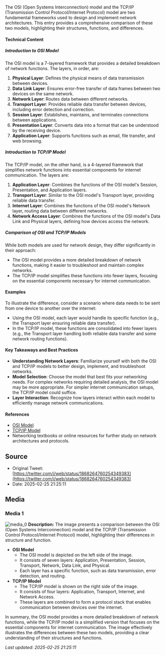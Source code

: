The OSI (Open Systems Interconnection) model and the TCP/IP (Transmission Control Protocol/Internet Protocol) model are two fundamental frameworks used to design and implement network architectures. This entry provides a comprehensive comparison of these two models, highlighting their structures, functions, and differences.

#### Technical Content
##### Introduction to OSI Model
The OSI model is a 7-layered framework that provides a detailed breakdown of network functions. The layers, in order, are:
1. **Physical Layer**: Defines the physical means of data transmission between devices.
2. **Data Link Layer**: Ensures error-free transfer of data frames between two devices on the same network.
3. **Network Layer**: Routes data between different networks.
4. **Transport Layer**: Provides reliable data transfer between devices, including error detection and correction.
5. **Session Layer**: Establishes, maintains, and terminates connections between applications.
6. **Presentation Layer**: Converts data into a format that can be understood by the receiving device.
7. **Application Layer**: Supports functions such as email, file transfer, and web browsing.

##### Introduction to TCP/IP Model
The TCP/IP model, on the other hand, is a 4-layered framework that simplifies network functions into essential components for internet communication. The layers are:
1. **Application Layer**: Combines the functions of the OSI model's Session, Presentation, and Application layers.
2. **Transport Layer**: Similar to the OSI model's Transport layer, providing reliable data transfer.
3. **Internet Layer**: Combines the functions of the OSI model's Network layer, routing data between different networks.
4. **Network Access Layer**: Combines the functions of the OSI model's Data Link and Physical layers, defining how devices access the network.

##### Comparison of OSI and TCP/IP Models
While both models are used for network design, they differ significantly in their approach:
- The OSI model provides a more detailed breakdown of network functions, making it easier to troubleshoot and maintain complex networks.
- The TCP/IP model simplifies these functions into fewer layers, focusing on the essential components necessary for internet communication.

#### Examples
To illustrate the difference, consider a scenario where data needs to be sent from one device to another over the internet:
- Using the OSI model, each layer would handle its specific function (e.g., the Transport layer ensuring reliable data transfer).
- In the TCP/IP model, these functions are consolidated into fewer layers (e.g., the Transport layer handling both reliable data transfer and some network routing functions).

#### Key Takeaways and Best Practices
- **Understanding Network Layers**: Familiarize yourself with both the OSI and TCP/IP models to better design, implement, and troubleshoot networks.
- **Model Selection**: Choose the model that best fits your networking needs. For complex networks requiring detailed analysis, the OSI model may be more appropriate. For simpler internet communication setups, the TCP/IP model could suffice.
- **Layer Interaction**: Recognize how layers interact within each model to efficiently manage network communications.

#### References
- [OSI Model](https://en.wikipedia.org/wiki/OSI_model)
- [TCP/IP Model](https://en.wikipedia.org/wiki/TCP/IP_model)
- Networking textbooks or online resources for further study on network architectures and protocols.
## Source

- Original Tweet: [https://twitter.com/i/web/status/1868264760254349383](https://twitter.com/i/web/status/1868264760254349383)
- Date: 2025-02-25 21:25:11


## Media

### Media 1
![media_0](./media_0.jpg)
**Description:** The image presents a comparison between the OSI (Open Systems Interconnection) model and the TCP/IP (Transmission Control Protocol/Internet Protocol) model, highlighting their differences in structure and function.

* **OSI Model**
	+ The OSI model is depicted on the left side of the image.
	+ It consists of seven layers: Application, Presentation, Session, Transport, Network, Data Link, and Physical.
	+ Each layer has a specific function, such as data transmission, error detection, and routing.
* **TCP/IP Model**
	+ The TCP/IP model is shown on the right side of the image.
	+ It consists of four layers: Application, Transport, Internet, and Network Access.
	+ These layers are combined to form a protocol stack that enables communication between devices over the internet.

In summary, the OSI model provides a more detailed breakdown of network functions, while the TCP/IP model is a simplified version that focuses on the essential components for internet communication. The image effectively illustrates the differences between these two models, providing a clear understanding of their structures and functions.

*Last updated: 2025-02-25 21:25:11*